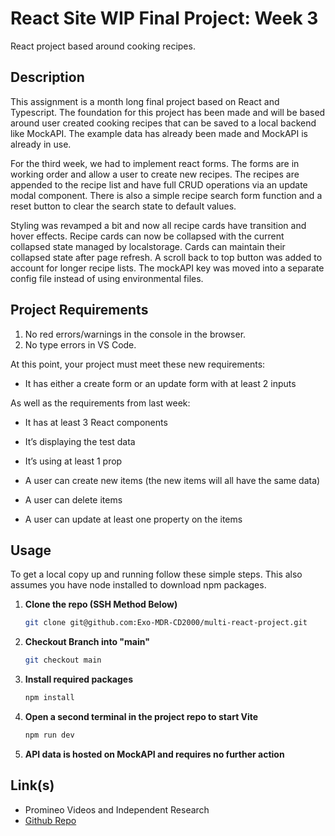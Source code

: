 # React Site WIP Final Project: Week 3
React project based around cooking recipes.
## Description

This assignment is a month long final project based on React and Typescript. The foundation for this project has been made and will be based around user created cooking recipes that can be saved to a local backend like MockAPI. The example data has already been made and MockAPI is already in use. 

For the third week, we had to implement react forms. The forms are in working order and allow a user to create new recipes. The recipes are appended to the recipe list and have full CRUD operations via an update modal component. There is also a simple recipe search form function and a reset button to clear the search state to default values. 

Styling was revamped a bit and now all recipe cards have transition and hover effects. Recipe cards can now be collapsed with the current collapsed state managed by localstorage. Cards can maintain their collapsed state after page refresh. A scroll back to top button was added to account for longer recipe lists. The mockAPI key was moved into a separate config file instead of using environmental files. 

## Project Requirements

1. No red errors/warnings in the console in the browser.
2. No type errors in VS Code.

At this point, your project must meet these new requirements:

- It has either a create form or an update form with at least 2 inputs

As well as the requirements from last week:

- It has at least 3 React components
- It’s displaying the test data
- It’s using at least 1 prop

- A user can create new items (the new items will all have the same data)
- A user can delete items
- A user can update at least one property on the items

## Usage

To get a local copy up and running follow these simple steps. This also assumes you have node installed to download npm packages.

1. **Clone the repo (SSH Method Below)**
    ```sh
    git clone git@github.com:Exo-MDR-CD2000/multi-react-project.git
    ```
2. **Checkout Branch into "main"**
    ```sh
    git checkout main
    ```
3. **Install required packages**
    ```sh
    npm install
    ```
4. **Open a second terminal in the project repo to start Vite**
    ```sh
    npm run dev
    ```
5. **API data is hosted on MockAPI and requires no further action**

## Link(s)

- Promineo Videos and Independent Research
- [Github Repo](https://github.com/Exo-MDR-CD2000/multi-react-project)